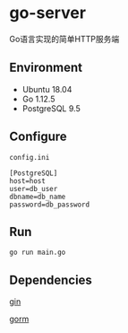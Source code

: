 # go-server

Go语言实现的简单HTTP服务端

## Environment

* Ubuntu 18.04
* Go 1.12.5
* PostgreSQL 9.5

## Configure

`config.ini`

```
[PostgreSQL]
host=host
user=db_user
dbname=db_name
password=db_password
```

## Run

`go run main.go`

## Dependencies

[gin](https://github.com/gin-gonic/gin)

[gorm](https://github.com/jinzhu/gorm)
